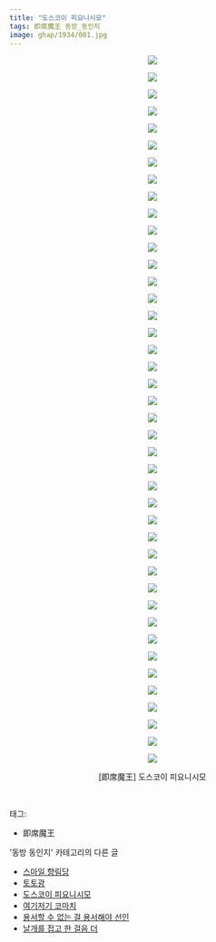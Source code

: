 ```yaml
---
title: "도스코이 피요니시모"
tags: 即席魔王 동방_동인지
image: ghap/1934/001.jpg
---
```

<div class="article">
<p style="text-align: center; clear: none; float: none;"><img src="{{ site.nasurl }}/ghap/1934/001.jpg"/></p>
<p style="text-align: center; clear: none; float: none;"><img src="{{ site.nasurl }}/ghap/1934/002.jpg"/></p>
<p style="text-align: center; clear: none; float: none;"><img src="{{ site.nasurl }}/ghap/1934/003.jpg"/></p>
<p style="text-align: center; clear: none; float: none;"><img src="{{ site.nasurl }}/ghap/1934/004.jpg"/></p>
<p style="text-align: center; clear: none; float: none;"><img src="{{ site.nasurl }}/ghap/1934/005.jpg"/></p>
<p style="text-align: center; clear: none; float: none;"><img src="{{ site.nasurl }}/ghap/1934/006.jpg"/></p>
<p style="text-align: center; clear: none; float: none;"><img src="{{ site.nasurl }}/ghap/1934/007.jpg"/></p>
<p style="text-align: center; clear: none; float: none;"><img src="{{ site.nasurl }}/ghap/1934/008.jpg"/></p>
<p style="text-align: center; clear: none; float: none;"><img src="{{ site.nasurl }}/ghap/1934/009.jpg"/></p>
<p style="text-align: center; clear: none; float: none;"><img src="{{ site.nasurl }}/ghap/1934/010.jpg"/></p>
<p style="text-align: center; clear: none; float: none;"><img src="{{ site.nasurl }}/ghap/1934/011.jpg"/></p>
<p style="text-align: center; clear: none; float: none;"><img src="{{ site.nasurl }}/ghap/1934/012.jpg"/></p>
<p style="text-align: center; clear: none; float: none;"><img src="{{ site.nasurl }}/ghap/1934/013.jpg"/></p>
<p style="text-align: center; clear: none; float: none;"><img src="{{ site.nasurl }}/ghap/1934/014.jpg"/></p>
<p style="text-align: center; clear: none; float: none;"><img src="{{ site.nasurl }}/ghap/1934/015.jpg"/></p>
<p style="text-align: center; clear: none; float: none;"><img src="{{ site.nasurl }}/ghap/1934/016.jpg"/></p>
<p style="text-align: center; clear: none; float: none;"><img src="{{ site.nasurl }}/ghap/1934/017.jpg"/></p>
<p style="text-align: center; clear: none; float: none;"><img src="{{ site.nasurl }}/ghap/1934/018.jpg"/></p>
<p style="text-align: center; clear: none; float: none;"><img src="{{ site.nasurl }}/ghap/1934/019.jpg"/></p>
<p style="text-align: center; clear: none; float: none;"><img src="{{ site.nasurl }}/ghap/1934/020.jpg"/></p>
<p style="text-align: center; clear: none; float: none;"><img src="{{ site.nasurl }}/ghap/1934/021.jpg"/></p>
<p style="text-align: center; clear: none; float: none;"><img src="{{ site.nasurl }}/ghap/1934/022.jpg"/></p>
<p style="text-align: center; clear: none; float: none;"><img src="{{ site.nasurl }}/ghap/1934/023.jpg"/></p>
<p style="text-align: center; clear: none; float: none;"><img src="{{ site.nasurl }}/ghap/1934/024.jpg"/></p>
<p style="text-align: center; clear: none; float: none;"><img src="{{ site.nasurl }}/ghap/1934/025.jpg"/></p>
<p style="text-align: center; clear: none; float: none;"><img src="{{ site.nasurl }}/ghap/1934/026.jpg"/></p>
<p style="text-align: center; clear: none; float: none;"><img src="{{ site.nasurl }}/ghap/1934/027.jpg"/></p>
<p style="text-align: center; clear: none; float: none;"><img src="{{ site.nasurl }}/ghap/1934/028.jpg"/></p>
<p style="text-align: center; clear: none; float: none;"><img src="{{ site.nasurl }}/ghap/1934/029.jpg"/></p>
<p style="text-align: center; clear: none; float: none;"><img src="{{ site.nasurl }}/ghap/1934/030.jpg"/></p>
<p style="text-align: center; clear: none; float: none;"><img src="{{ site.nasurl }}/ghap/1934/031.jpg"/></p>
<p style="text-align: center; clear: none; float: none;"><img src="{{ site.nasurl }}/ghap/1934/032.jpg"/></p>
<p style="text-align: center; clear: none; float: none;"><img src="{{ site.nasurl }}/ghap/1934/033.jpg"/></p>
<p style="text-align: center; clear: none; float: none;"><img src="{{ site.nasurl }}/ghap/1934/034.jpg"/></p>
<p style="text-align: center; clear: none; float: none;"><img src="{{ site.nasurl }}/ghap/1934/035.jpg"/></p>
<p style="text-align: center; clear: none; float: none;"><img src="{{ site.nasurl }}/ghap/1934/036.jpg"/></p>
<p style="text-align: center; clear: none; float: none;"><img src="{{ site.nasurl }}/ghap/1934/037.jpg"/></p>
<p style="text-align: center; clear: none; float: none;"><img src="{{ site.nasurl }}/ghap/1934/038.jpg"/></p>
<p style="text-align: center; clear: none; float: none;"><img src="{{ site.nasurl }}/ghap/1934/039.jpg"/></p>
<p style="text-align: center; clear: none; float: none;"><img src="{{ site.nasurl }}/ghap/1934/040.jpg"/></p>
<p style="text-align: center; clear: none; float: none;"><img src="{{ site.nasurl }}/ghap/1934/041.jpg"/></p>
<p style="text-align: center; clear: none; float: none;"><img src="{{ site.nasurl }}/ghap/1934/042.jpg"/></p>
<p style="text-align: center; clear: none; float: none;">[即席魔王] 도스코이 피요니시모</p>
<p><br/></p>
</div><div class="tagTrail">
<p>태그: </p>
<ul>
<li>即席魔王</li>
</ul>
</div><div class="another">
<p>'동방 동인지' 카테고리의 다른 글</p>
<ul>
<li><a href="/2016-08-31-ghap_1936">스마일 향림당</a></li>
<li><a href="/2016-08-31-ghap_1935">토토광</a></li>
<li><a href="/2016-08-31-ghap_1934">도스코이 피요니시모</a></li>
<li><a href="/2016-08-31-ghap_1933">여기저기 코마치</a></li>
<li><a href="/2016-08-31-ghap_1932">용서할 수 없는 걸 용서해야 선인</a></li>
<li><a href="/2016-08-31-ghap_1931">날개를 접고 한 걸음 더</a></li>
</ul>
</div><div class="cb_module cb_fluid">
<div class="cb_wrt cb_profile">
</div><!-- commentList close -->
</div>